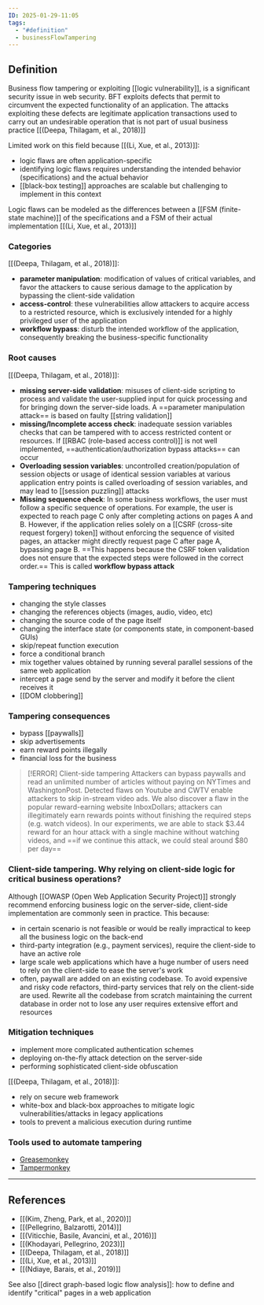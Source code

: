```yaml
---
ID: 2025-01-29-11:05
tags:
  - "#definition"
  - businessFlowTampering
---
```

## Definition

Business flow tampering or exploiting [[logic vulnerability]], is a significant security issue in web security. BFT exploits defects that permit to circumvent the expected functionality of an application. The attacks exploiting these defects are legitimate application transactions used to carry out an undesirable operation that is not part of usual business practice [[(Deepa, Thilagam, et al., 2018)]]

Limited work on this field because [[(Li, Xue, et al., 2013)]]:
- logic flaws are often application-specific
- identifying logic flaws requires understanding the intended behavior (specifications) and the actual behavior
- [[black-box testing]] approaches are scalable but challenging to implement in this context

Logic flaws can be modeled as the differences between a [[FSM (finite-state machine)]] of the specifications and a FSM of their actual implementation [[(Li, Xue, et al., 2013)]]

### Categories 

[[(Deepa, Thilagam, et al., 2018)]]:
- **parameter manipulation**: modification of values of critical variables, and favor the attackers to cause serious damage to the application by bypassing the client-side validation
- **access-control**: these vulnerabilities allow attackers to acquire access to a restricted resource, which is exclusively intended for a highly privileged user of the application
- **workflow bypass**: disturb the intended workflow of the application, consequently breaking the business-specific functionality 

### Root causes

[[(Deepa, Thilagam, et al., 2018)]]:
- **missing server-side validation**: misuses of client-side scripting to process and validate the user-supplied input for quick processing and for bringing down the server-side loads. A ==parameter manipulation attack== is based on faulty [[string validation]]
- **missing/Incomplete access check**: inadequate session variables checks that can be tampered with to access restricted content or resources. If [[RBAC (role-based access control)]] is not well implemented, ==authentication/authorization bypass attacks== can occur
- **Overloading session variables**: uncontrolled creation/population of session objects or usage of identical session variables at various application entry points is called overloading of session variables, and may lead to [[session puzzling]] attacks
- **Missing sequence check**: In some business workflows, the user must follow a specific sequence of operations. For example, the user is expected to reach page C only after completing actions on pages A and B. However, if the application relies solely on a [[CSRF (cross-site request forgery) token]] without enforcing the sequence of visited pages, an attacker might directly request page C after page A, bypassing page B. ==This happens because the CSRF token validation does not ensure that the expected steps were followed in the correct order.== This is called **workflow bypass attack**

### Tampering techniques

- changing the style classes
- changing the references objects (images, audio, video, etc)
- changing the source code of the page itself
- changing the interface state (or components state, in component-based GUIs)
- skip/repeat function execution
- force a conditional branch
- mix together values obtained by running several parallel sessions of the same web application
- intercept a page send by the server and modify it before the client receives it
- [[DOM clobbering]]

### Tampering consequences

- bypass [[paywalls]]
- skip advertisements
- earn reward points illegally
- financial loss for the business

> [!ERROR] Client-side tampering
>  Attackers can bypass paywalls and read an unlimited number of articles without paying on NYTimes and WashingtonPost. Detected flaws on Youtube and CWTV enable attackers to skip in-stream video ads. We also discover a flaw in the popular reward-earning website InboxDollars; attackers can illegitimately earn rewards points without finishing the required steps (e.g. watch videos). In our experiments, we are able to stack $3.44 reward for an hour attack with a single machine without watching videos, and ==if we continue this attack, we could steal around $80 per day==

### Client-side tampering. Why relying on client-side logic for critical business operations?

Although [[OWASP (Open Web Application Security Project)]] strongly recommend enforcing business logic on the server-side, client-side implementation are commonly seen in practice. This because:
- in certain scenario is not feasible or would be really impractical to keep all the business logic on the back-end
- third-party integration (e.g., payment services), require the client-side to have an active role
- large scale web applications which have a huge number of users need to rely on the client-side to ease the server's work
- often, paywall are added on an existing codebase. To avoid expensive and risky code refactors, third-party services that rely on the client-side are used. Rewrite all the codebase from scratch maintaining the current database in order not to lose any user requires extensive effort and resources

### Mitigation techniques

- implement more complicated authentication schemes
- deploying on-the-fly attack detection on the server-side
- performing sophisticated client-side obfuscation

[[(Deepa, Thilagam, et al., 2018)]]:
- rely on secure web framework
- white-box and black-box approaches to mitigate logic vulnerabilities/attacks in legacy applications
- tools to prevent a malicious execution during runtime

### Tools used to automate tampering

- [Greasemonkey](https://addons.mozilla.org/it/firefox/addon/greasemonkey/)
- [Tampermonkey](https://www.tampermonkey.net/)

---
## References
- [[(Kim, Zheng, Park, et al., 2020)]]
- [[(Pellegrino, Balzarotti, 2014)]]
- [[(Viticchie, Basile, Avancini, et al., 2016)]]
- [[(Khodayari, Pellegrino, 2023)]]
- [[(Deepa, Thilagam, et al., 2018)]]
- [[(Li, Xue, et al., 2013)]]
- [[(Ndiaye, Barais, et al., 2019)]]

See also [[direct graph-based logic flow analysis]]: how to define and identify "critical" pages in a web application